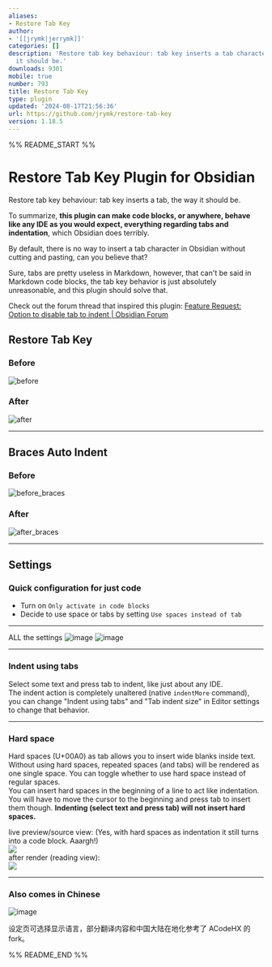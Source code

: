 ```yaml
---
aliases:
- Restore Tab Key
author:
- '[[jrymk|jerrymk]]'
categories: []
description: 'Restore tab key behaviour: tab key inserts a tab character, the way
  it should be.'
downloads: 9301
mobile: true
number: 793
title: Restore Tab Key
type: plugin
updated: '2024-08-17T21:56:36'
url: https://github.com/jrymk/restore-tab-key
version: 1.18.5
---
```


%% README_START %%

# Restore Tab Key Plugin for Obsidian
Restore tab key behaviour: tab key inserts a tab, the way it should be.

To summarize, **this plugin can make code blocks, or anywhere, behave like any IDE as you would expect, everything regarding tabs and indentation**, which Obsidian does terribly.

By default, there is no way to insert a tab character in Obsidian without cutting and pasting, can you believe that?

Sure, tabs are pretty useless in Markdown, however, that can't be said in Markdown code blocks, the tab key behavior is just absolutely unreasonable, and this plugin should solve that.

Check out the forum thread that inspired this plugin: [Feature Request: Option to disable tab to indent | Obsidian Forum](https://forum.obsidian.md/t/option-to-disable-tab-to-indent/40868)

## Restore Tab Key
### Before
![before](https://github.com/jrymk/restore-tab-key/assets/39593345/1c862e1d-b958-4a4e-a316-ce106676b2e8)

### After
![after](https://github.com/jrymk/restore-tab-key/assets/39593345/96c4dc5f-8396-46e3-af56-5b58f308a386)

---

## Braces Auto Indent
### Before
![before_braces](https://github.com/jrymk/restore-tab-key/assets/39593345/82bd4625-0220-43c0-b96b-44f0716b1ab4)

### After
![after_braces](https://github.com/jrymk/restore-tab-key/assets/39593345/6fe4ecb1-bdc7-46af-b677-95cf65cba878)


---

## Settings

### Quick configuration for just code
- Turn on `Only activate in code blocks`
- Decide to use space or tabs by setting `Use spaces instead of tab`

---

ALL the settings
![image](https://github.com/jrymk/restore-tab-key/assets/39593345/9cc236f5-9a8f-4077-9102-3efd2ebe61f8)
![image](https://github.com/jrymk/restore-tab-key/assets/39593345/d64b20ff-bc4e-414b-84ca-401c2439f5f2)

---

### Indent using tabs
Select some text and press tab to indent, like just about any IDE.\
The indent action is completely unaltered (native `indentMore` command), you can change "Indent using tabs" and "Tab indent size" in Editor settings to change that behavior.

---

### Hard space
Hard spaces (U+00A0) as tab allows you to insert wide blanks inside text. Without using hard spaces, repeated spaces (and tabs) will be rendered as one single space. You can toggle whether to use hard space instead of regular spaces.\
You can insert hard spaces in the beginning of a line to act like indentation. You will have to move the cursor to the beginning and press tab to insert them though. **Indenting (select text and press tab) will not insert hard spaces.**

live preview/source view: (Yes, with hard spaces as indentation it still turns into a code block. Aaargh!)\
![](https://raw.githubusercontent.com/jrymk/restore-tab-key/HEAD/img_hard-spaces.png)\
after render (reading view):\
![](https://raw.githubusercontent.com/jrymk/restore-tab-key/HEAD/img_hard-spaces-rendered.png)

---

### Also comes in Chinese
![image](https://github.com/jrymk/restore-tab-key/assets/39593345/40be7ed3-cc75-46bc-a6b5-afb5aaef609a)

设定页可选择显示语言，部分翻译内容和中国大陆在地化参考了 ACodeHX 的 fork。


%% README_END %%